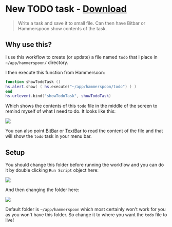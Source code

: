 # New TODO task - [Download](https://github.com/nikitavoloboev/small-workflows/blob/master/todo-task/New%20todo%20task.alfredworkflow?raw=true)
> Write a task and save it to small file. Can then have Bitbar or Hammerspoon show contents of the task.

## Why use this?
I use this workflow to create (or update) a file named `todo` that I place in `~/app/hammerspoon/` directory.

I then execute this function from Hammersoon:
```Lua
function showTodoTask ()
hs.alert.show( ( hs.execute("~/app/hammerspoon/todo") ) )
end
hs.urlevent.bind("showTodoTask", showTodoTask)
```

Which shows the contents of this `todo` file in the middle of the screen to remind myself of what I need to do. It looks like this:

![](https://i.imgur.com/QIqdszD.png)

You can also point [BitBar](https://github.com/matryer/bitbar) or [TextBar](http://richsomerfield.com/apps/textbar/) to read the content of the file and that will show the `todo` task in your menu bar.

## Setup
You should change this folder before running the workflow and you can do it by double clicking `Run Script` object here:

![](https://i.imgur.com/gjnm7OG.png)

And then changing the folder here:

![](https://i.imgur.com/agl6XXD.png)

Default folder is `~/app/hammerspoon` which most certainly won't work for you as you won't have this folder. So change it to where you want the `todo` file to live!